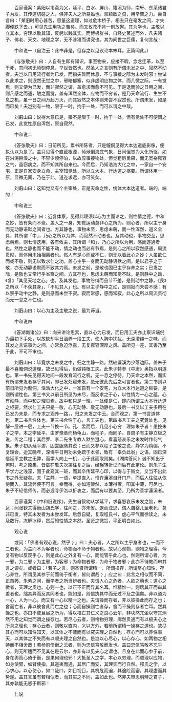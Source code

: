 <!-- { "loadSidebar": true } -->

　　百家谨案：紫阳以韦斋为父，延平、白水、屏山、籍溪为师，南轩、东莱诸君子为友，其传道切磋之人，俱非夫人之所易姤也。禀颖敏之资，用辛苦之力。尝自言曰：「某旧时用心甚苦，思量这道理，如过危木桥子，相去只在毫发之间，才失脚便跌下去。」可见先生用功之苦矣。而又孜孜不肯一刻放懈。其为学也，主敬以立其本，穷理以致其知，反躬以践其实。而博极群书，自经史著述而外，凡夫诸子、佛老、天文、地理之学，无不涉猎而讲究也。其为间世之巨儒，复何言哉！

　　中和说一（自注云：此书非是，但存之以见议论本末耳。正篇同此。）

　　《与张敬夫》曰：人自有生即有知识，事至物来，应接不暇，念念迁革，以至于死，其间初无顷刻停息，举世皆然也。然圣人之言则有所谓未发之中、寂然不动者。夫岂以日用流行者为已发，而指夫暂而休息、不与事接之际为未发时邪﹖尝试以此求之，则泯然无觉之中，邪暗郁塞，似非虚明应物之体，而几微之际，一有觉焉，则又便为已发，而非寂然之谓，盖愈求而愈不可见。于是退而验之日用之间，则凡感之而通，触之而觉，盖有浑然全体，应物而不穷者，是乃天命流行、生生不息之机，虽一日之间万起万灭，而其寂然之本体则未尝不寂然也。所谓未发，如是而已矣！夫岂别有一物，限于一时，拘于一处，而可以谓之中哉。

　　刘蕺山曰：说得大意已是，猥不是限于一时，拘于一处，但有觉处不可便谓之已发，此觉性原自浑然，原自寂然。

　　中和说二

　　《答张敬夫》曰：日前所见，累书所陈者，只是儱侗见得大本达道底影像，便执认以为是了。盖只见得个直截根源，倾湫倒海底气象，日间但觉为大化所驱，如在洪涛巨浪之中，不容少顷停泊，以故应事接物处，但觉粗厉勇果，而无宽裕雍容之气，虽窃病之，而不知其所自来也。今而后，乃知浩浩大化之中，一家自一个安宅，正是自家安身立命、主宰知觉处，所以立大本、行达道之枢要。所谓体用一原，显微无间，乃在于此。道迩求远，亦可笑矣。

　　刘蕺山曰：这知觉又有个主宰处，正是天命之性，统体大本达道者。端的，端的！

　　中和说三

　　《答张敬夫》曰：近复体察，见得此理须以心为主而论之，则性情之德，中和之妙，皆有条而不紊。盖人之一身，知觉运动莫非心之所为。则心者，所以主于身而无动静语默之间者也。方其静也，事物未至，思虑未萌，而一性浑然，道义全具，其所谓「中」，乃心之所以为体，而寂然不动者也。及其动也，事物交至，思虑萌焉，则七情迭用，各有攸主，其所谓「和」，乃心之所以为用，感而遂通者也。然性之静也而不能不动，情之动也而必有节焉，是则心之所以寂然感通，周流贯彻，而体用未始相离者也。然人有是心而或不仁，则无以着此心之妙；人虽欲仁而或不敬，则无以致求仁之功。盖心主乎一身而无动静语默之间，是以君子之于敬，亦无动静语默而不致其力焉。未发之前，是敬也固已主乎存养之实；已发之际，是敬也又常行乎省察之间。方其存也，思虑未萌而知觉不昧，是则静中之动，《复》「其见天地之心」也。及其发也，事物纷纠而品节不差，是则动中之静，《艮》之所以「不获其身」、「不见其人」也。有以主乎静中之动，是则寂而未尝不感；有以察乎动中之静，是则感而未尝不寂。寂而常感，感而常寂，此心之所以周流贯彻而无一息之不仁也。

　　刘蕺山曰：以心为主及主敬之说，最为谛当。

　　中和说四

　　《答湖南诸公》曰：向来讲论思索，直以心为已发，而日用工夫亦止察识端倪为最初下手处，以故缺却平日涵养一段工夫，使人胸中扰扰，无深潜纯一之味，而其发之言语事为之间，亦常急迫浮露，无复雍容深厚之风。盖所见一差，其害乃至于此，不可不审也。

　　刘蕺山曰：毕竟求之未发之中，归之主静一路。然较濂溪为少落边际。盖朱子最不喜儱侗说道理，故已见得后，仍做钝根工夫。此朱子特参《中庸》奥指以明道也。第一书先见得天地间一段发育流行之机，无一息之停待，乃天命之本然，而实有所谓未发者存乎其间，即已发处窥未发，绝无彼此先后之可言者也。第二书则以前日所见为儱侗，浩浩大化之中，一家自有一个安宅，为立大本行达道之枢要，是则所谓性也。第三书又以前日所见为未尽，而反求之于心，以性情为一心之蕴，心有动静，而中和之理见焉，故中和只是一理，一处便是仁，即向所谓立大本行达道之枢要，然求仁工夫只是一敬，心无动静、敬无动静也。最后一书又以工夫多用在已发为未是，而专求之涵养一路，，归之未发之中云。合而观之，第一书言道体也，第二书言性体也，第三书合性于心，言工夫也，第四书言工夫之究竟处也。见解一层进一层，工夫一节换一节。孔、孟而后，几见小心穷　理如朱子者！愚按朱子之学，本之李延平，由罗豫章而杨龟山，而程子，而同子。自周子有主静立极之说，传之二程；其后罗、李二先生专教人默坐澄心，看喜怒哀乐之未发时作何气象。朱子初从延平游，固尝服膺其说；已而又参以程子主敬之说，静字为稍偏，不复理会。迨其晚年，深悔平日用功未免疏于本领，致有「辜负此翁」之语，固已深信延平立教之无弊，而学人向上一机，心于此而取则矣。《湖南答问》诚不知出于何时，考之原集，皆载在敬夫次第往复之后，经辗转折证而后有此定论。则朱子生平学力之浅深，固于此窥其一斑，而其卒传延平心印，以得与于斯文，又当不出此书之外无疑矣。夫「主静」一语，单提直入，惟许濂溪自开门户，而后人往往从依傍而入，其流弊便不可言。幸而得，亦如短贩然，本薄得奢，叩其中藏，可尽也。朱子不轻信师传，而必远寻伊洛以折衷之，而后有以要其至，乃所为善学濂溪者。

　　百家谨案：《中和旧说序》，先生自叙幼从学延平，求喜怒哀乐未发之旨，未达；闻张钦夫得衡山胡氏学，往问之，亦未省。退而沈思，谓人自婴儿至老死，莫非已发，特其未发者为未尝发耳。后忽自疑，复取程氏书，虚心平气而徐读之，未及数行，冻解冰释，然后知性情之本然，圣贤之微旨，平正明白如此。

　　观心说

　　或问：「佛者有观心说，然乎﹖」曰：夫心者，人之所以主乎身者也，一而不二者也，为主而不为客者也，命物而不命于物者也。故以心观物，则物之理得。今复有物以反观乎心，则是此心之外复有一心，而能管乎此心也。然则所谓心者，为一邪，为二邪﹖为主邪，为客邪﹖为命物者邪，为命于物者邪﹖此亦不待教而审其言之谬矣。或者曰：「若子之言，则圣贤所谓精一，所谓操存，所谓尽心知性，存心养性，所谓见其参于前而倚于衡者，皆何谓哉﹖」应之曰：此言之相似而不同，正苗莠、朱紫之间，而学者之所当辨者也。夫谓人心之危者，人欲之萌也；道心之微者，天理之奥也。心则一也，以正不正而异其名耳。惟精惟一，则居其正而审其差者也，绌其异而反其同者也。能如是，则信执其中而无过不及之偏矣。非以道为一心，人为一心，而又有一心以精一之也。夫谓操而存者，非以彼操此而存之也；舍而亡者，非以彼舍此而亡之也；心而自操则亡者存，舍而不操则存者亡耳。然其操之也，亦曰不使旦昼之所为，得以梏亡其仁义之良心云尔，非块然兀坐以守其炯然不用之知觉而谓之操存也。若尽心云者，则格物穷理，廓然贯通而有以极夫心之所具之理也；存心云者，则敬以直内，义以方外，若前所谓精一操存之道也。故尽其心而可以知性知天，以其体之不蔽而有以究夫理之自然也；存心而可以养性事天，以其体之不失而有以顺夫理之自然也。是岂以心尽心，以心存心，如两物之相持而不相舍哉！若参前倚衡之云者，则为忠信笃敬而发也。盖曰忠信笃敬不忘乎心，则无所适而不见其在是云尔，亦非有以见夫心之谓也。且身在此而心参于前，身在舆而心倚于衡，是果何理也邪！大抵圣人之学，本心以穷理，而顺理以应物，如身使臂，如臂使指，其道夷而通，其居广而安，其理实而行自然。释氏之学，以心求心，以心使心，如口龁口，如目视目，其机危而迫，其途险而塞，其理虚而其势逆。盖其言虽有若相似者，而其实之不同，盖如此也。然非夫审思明辨之君子，其亦孰能无惑于斯邪！

　　仁说


